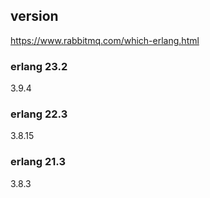 ## version
https://www.rabbitmq.com/which-erlang.html

### erlang 23.2
3.9.4

### erlang 22.3
3.8.15

### erlang 21.3
3.8.3